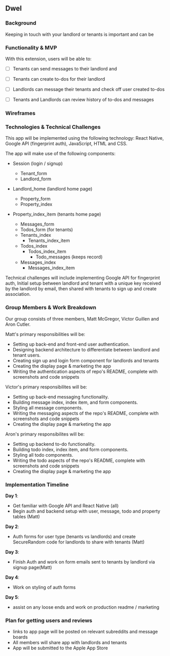 ## Dwel

### Background

Keeping in touch with your landlord or tenants is important and can be


### Functionality & MVP

With this extension, users will be able to:

- [ ] Tenants can send messages to their landlord and
- [ ] Tenants can create to-dos for their landlord
- [ ] Landlords can message their tenants and check off user created to-dos
- [ ] Tenants and Landlords can review history of to-dos and messages


### Wireframes



### Technologies & Technical Challenges

This app will be implemented using the following technology: React Native, Google API (fingerprint auth),
JavaScript, HTML and CSS.

The app will make use of the following components:

- Session (login / signup)
  - Tenant_form
  - Landlord_form

- Landlord_home (landlord home page)
  - Property_form
  - Property_index

- Property_index_item (tenants home page)
  - Messages_form
  - Todos_form (for tenants)
  - Tenants_index
    - Tenants_index_item
  - Todos_index
    - Todos_index_item
      - Todo_messages (keeps record)
  - Messages_index
    - Messages_index_item


Technical challenges will include implementing Google API for fingerprint auth,
Initial setup between landlord and tenant with a unique key received by the landlord by email,
then shared with tenants to sign up and create association.

### Group Members & Work Breakdown

Our group consists of three members, Matt McGregor, Victor Guillen and Aron Cutler.  

Matt's primary responsibilities will be:

- Setting up back-end and front-end user authentication.
- Designing backend architecture to differentiate between landlord and tenant users.
- Creating sign up and login form component for landlords and tenants
- Creating the display page & marketing the app
- Writing the authentication aspects of repo's README, complete with screenshots and code snippets  

Victor's primary responsibilites will be:

- Setting up back-end messaging functionality.
- Building message index, index item, and form components.  
- Styling all message components.  
- Writing the messaging aspects of the repo's README, complete with screenshots and code snippets
- Creating the display page & marketing the app

Aron's primary responsibilites will be:

- Setting up backend to-do functionality.  
- Building todo index, index item, and form components.  
- Styling all todo components.  
- Writing the todo aspects of the repo's README, complete with screenshots and code snippets
- Creating the display page & marketing the app

### Implementation Timeline

**Day 1**:
- Get familiar with Google API and React Native (all)
- Begin auth and backend setup with user, message, todo and property tables (Matt)

**Day 2**:
-  Auth forms for user type (tenants vs landlords) and create SecureRandom code for landlords
   to share with tenants (Matt)


**Day 3**:
-  Finish Auth and work on form emails sent to tenants by landlord via signup page(Matt)

**Day 4**:
-  Work on styling of auth forms


**Day 5**:
- assist on any loose ends and work on production readme / marketing

### Plan for getting users and reviews
- links to app page will be posted on relevant subreddits and message boards
- All members will share app with landlords and tenants
- App will be submitted to the Apple App Store  
